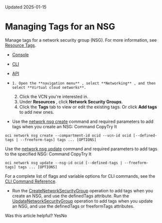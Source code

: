 Updated 2025-01-15
# Managing Tags for an NSG
Manage tags for a network security group (NSG).
For more information, see [Resource Tags](https://docs.oracle.com/iaas/Content/General/Concepts/resourcetags.htm). 
  * [Console](https://docs.oracle.com/en-us/iaas/Content/Network/Concepts/manage-nsg-tags.htm)
  * [CLI](https://docs.oracle.com/en-us/iaas/Content/Network/Concepts/manage-nsg-tags.htm)
  * [API](https://docs.oracle.com/en-us/iaas/Content/Network/Concepts/manage-nsg-tags.htm)


  *     1. Open the **navigation menu** , select **Networking** , and then select **Virtual cloud networks**.
    2. Click the VCN you're interested in.
    3. Under **Resources** , click **Network Security Groups**.
    4. Click the **Tags** tab to view or edit the existing tags. Or click **Add tags** to add new ones.
  * Use the [network nsg create](https://docs.oracle.com/iaas/tools/oci-cli/latest/oci_cli_docs/cmdref/network/nsg/create.html) command and required parameters to add tags when you create an NSG:
Command
CopyTry It
```
oci network nsg create --compartment-id ocid --vcn-id ocid [--defined-tags | --freeform-tags] tags ... [OPTIONS]
```

Use the [network nsg update](https://docs.oracle.com/iaas/tools/oci-cli/latest/oci_cli_docs/cmdref/network/nsg/update.html) command and required parameters to add tags to the specified NSG:
Command
CopyTry It
```
oci network nsg update --nsg-id ocid [--defined-tags | --freeform-tags] tags ... [OPTIONS]
```

For a complete list of flags and variable options for CLI commands, see the [CLI Command Reference](https://docs.oracle.com/iaas/tools/oci-cli/latest).
  * Run the [CreateNetworkSecurityGroup](https://docs.oracle.com/iaas/api/#/en/iaas/latest/NetworkSecurityGroup/CreateNetworkSecurityGroup) operation to add tags when you create an NSG, and use the definedTags attribute.
Run the [UpdateNetworkSecurityGroup](https://docs.oracle.com/iaas/api/#/en/iaas/latest/NetworkSecurityGroup/UpdateNetworkSecurityGroup) operation to add tags when you update an NSG, and use the definedTags or freeformTags attributes.


Was this article helpful?
YesNo

